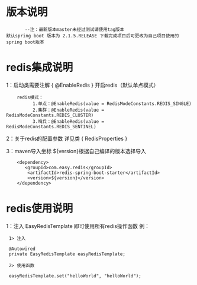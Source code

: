  # 版本说明
           --注：最新版本master未经过测试请使用tag版本
    默认spring boot 版本为 2.1.5.RELEASE 下载完成项目后可更改为自己项目使用的spring boot版本  
 
    
 # redis集成说明
                    
1：启动类需要注解 { @EnableRedis } 开启redis（默认单点模式）  
       
        redis模式：
              1.单点：@EnableRedis(value = RedisModeConstants.REDIS_SINGLE)
              2.集群：@EnableRedis(value = RedisModeConstants.REDIS_CLUSTER)
              3.哨兵：@EnableRedis(value = RedisModeConstants.REDIS_SENTINEL)
 
2：关于redis的配置参数 详见类 { RedisProperties }
  
3：maven导入坐标 ${version}根据自己编译的版本选择导入
 
        <dependency>
           <groupId>com.easy.redis</groupId>
            <artifactId>redis-spring-boot-starter</artifactId>
            <version>${version}</version>
        </dependency>
 
 # redis使用说明
  
1：注入 EasyRedisTemplate 即可使用所有redis操作函数  例：
  
     1> 注入
     
     @Autowired
     private EasyRedisTemplate easyRedisTemplate;

     2> 使用函数
     
     easyRedisTemplate.set("helloWorld", "helloWorld");
                                          
